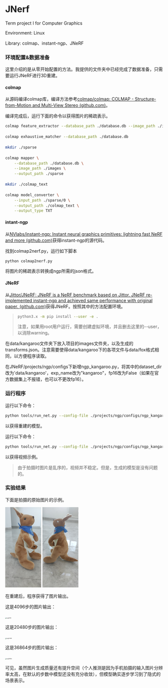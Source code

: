# JNerf

Term project I for Computer Graphics

Environment: Linux

Library: colmap、instant-ngp、JNeRF

### 环境配置&数据准备

这里介绍的是从零开始配置的方法。我提供的文件夹中已经完成了数据准备，只需要运行JNeRF进行3D重建。

#### colmap

从源码编译colmap库，编译方法参考[colmap/colmap: COLMAP - Structure-from-Motion and Multi-View Stereo (github.com)](https://github.com/colmap/colmap)。

编译完成后，运行下面的命令以获得图片的稀疏表示。

```sh
colmap feature_extractor --database_path ./database.db --image_path ./images

colmap exhaustive_matcher --database_path ./database.db

mkdir ./sparse

colmap mapper \
    --database_path ./database.db \
    --image_path ./images \
    --output_path ./sparse

mkdir ./colmap_text

colmap model_converter \
    --input_path ./sparse/0 \
    --output_path ./colmap_text \
    --output_type TXT
```

#### intant-ngp

从[NVlabs/instant-ngp: Instant neural graphics primitives: lightning fast NeRF and more (github.com)](https://github.com/NVlabs/instant-ngp/tree/master)获得instant-ngp的源代码。

找到colmap2nerf.py，运行如下脚本

```sh
python colmap2nerf.py
```

将图片的稀疏表示转换成ngp所需的json格式。

#### JNeRF

从[Jittor/JNeRF: JNeRF is a NeRF benchmark based on Jittor. JNeRF re-implemented instant-ngp and achieved same performance with original paper. (github.com)](https://github.com/Jittor/JNeRF)获得JNeRF。按照其中的方法配置环境。

> ```sh
> python3.x -m pip install --user -e .
> ```
>
> 注意，如果用root用户运行，需要创建虚拟环境，并且删去这里的--user，以消除warning。

在data/kangaroo文件夹下放入项目的images文件夹，以及生成的transforms.json。注意需要使得data/kangaroo下的各项文件与data/fox格式相同，以方便程序读取。

在JNeRF/projects/ngp/configs下新增ngp_kangaroo.py，将其中的dataset_dir改为'data/kangaroo'，exp_name改为"kangaroo"，fp16改为False（如果在官方数据集上不报错，也可以不更改fp16）。

### 运行程序

运行以下命令：

```sh
python tools/run_net.py --config-file ./projects/ngp/configs/ngp_kangaroo.py
```

以获得重建的模型。

运行以下命令：

```sh
python tools/run_net.py --config-file ./projects/ngp/configs/ngp_kangaroo.py --task render
```

以获得视频示例。

> 由于拍摄时图片是乱序的，视频并不稳定。但是，生成的模型是没有问题的。

### 实验结果

下面是拍摄的原始图片的示例。

<img src="./images/kangaroo/202311291530431.jpg" alt="202311291530431" style="zoom: 25%;" />

<img src="./images/kangaroo/202311291530511.jpg" alt="202311291530511" style="zoom:25%;" />

在重建后，程序获得了图片输出。

这是4096步的图片输出：

<img src="./kangaroo/img4096.png" alt="img4096" style="zoom:25%;" />

这是20480步的图片输出：

<img src="./kangaroo/img20480.png" alt="img20480" style="zoom:25%;" />

这是36864步的图片输出：

<img src="./kangaroo/img36864.png" alt="img36864" style="zoom:25%;" />

可见，虽然图片生成质量还有提升空间（个人推测是因为手机拍摄的输入图片分辨率太高，在默认的步数中模型还没有充分收敛），但模型确实逐步学习到了隐式的场景表示。

